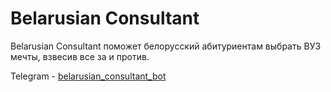 # Belarusian Consultant
Belarusian Consultant поможет белорусский абитуриентам выбрать ВУЗ мечты, взвесив все за и против.

Telegram - [belarusian_consultant_bot](https://svvoooyyyy.itch.io/ihavetwosides)
